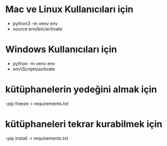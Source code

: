 # Mac ve Linux Kullanıcıları için 
- python3 -m venv env
- source env/bin/activate
# Windows Kullanıcıları için
- python -m venv env
- env\Scripts\activate

# kütüphanelerin yedeğini almak için 
-pip freeze > requirements.txt
# kütüphaneleri tekrar kurabilmek için
-pip install -r requirements.txt
